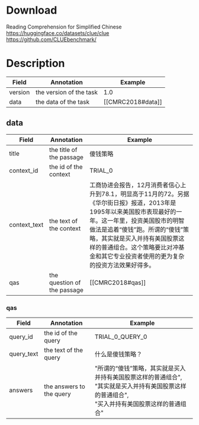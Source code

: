 # Download
Reading Comprehension for Simplified Chinese<br>
https://huggingface.co/datasets/clue/clue
https://github.com/CLUEbenchmark/

# Description
| Field   | Annotation              | Example           |
| ------- | ----------------------- | ----------------- |
| version | the version of the task | 1.0               |
| data    | the data of the task    | [[CMRC2018#data]] |
## data
| Field        | Annotation                  | Example                                                                                                                                                              |
| ------------ | --------------------------- | -------------------------------------------------------------------------------------------------------------------------------------------------------------------- |
| title        | the title of the passage    | 傻钱策略                                                                                                                                                                 |
| context_id   | the id of the context       | TRIAL_0                                                                                                                                                              |
| context_text | the text of the context     | 工商协进会报告，12月消费者信心上升到78.1，明显高于11月的72。另据《华尔街日报》报道，2013年是1995年以来美国股市表现最好的一年。这一年里，投资美国股市的明智做法是追着“傻钱”跑。所谓的“傻钱”策略，其实就是买入并持有美国股票这样的普通组合。这个策略要比对冲基金和其它专业投资者使用的更为复杂的投资方法效果好得多。 |
| qas          | the question of the passage | [[CMRC2018#qas]]                                                                                                                                                     |
### qas
| Field      | Annotation               | Example                                                                                  |
| ---------- | ------------------------ | ---------------------------------------------------------------------------------------- |
| query_id   | the id of the query      | TRIAL_0_QUERY_0                                                                          |
| query_text | the text of the query    | 什么是傻钱策略？                                                                                 |
| answers    | the answers to the query | "所谓的“傻钱”策略，其实就是买入并持有美国股票这样的普通组合",<br> "其实就是买入并持有美国股票这样的普通组合",<br> "买入并持有美国股票这样的普通组合"<br> |
